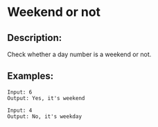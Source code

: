# Weekend or not

## Description:

Check whether a day number is a weekend or not.

## Examples:

```
Input: 6
Output: Yes, it's weekend
```
```
Input: 4
Output: No, it's weekday
```
